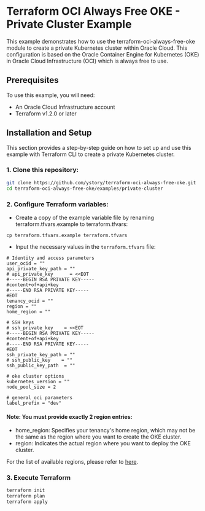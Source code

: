 # Terraform OCI Always Free OKE - Private Cluster Example

This example demonstrates how to use the terraform-oci-always-free-oke module to create a private Kubernetes cluster within Oracle Cloud. This configuration is based on the Oracle Container Engine for Kubernetes (OKE) in Oracle Cloud Infrastructure (OCI) which is always free to use.


## Prerequisites
To use this example, you will need:
* An Oracle Cloud Infrastructure account
* Terraform v1.2.0 or later

## Installation and Setup
This section provides a step-by-step guide on how to set up and use this example with Terraform CLI to create a private Kubernetes cluster.

### 1. Clone this repository:

```bash
git clone https://github.com/ystory/terraform-oci-always-free-oke.git
cd terraform-oci-always-free-oke/examples/private-cluster
```

### 2. Configure Terraform variables:
* Create a copy of the example variable file by renaming terraform.tfvars.example to terraform.tfvars:

```
cp terraform.tfvars.example terraform.tfvars
```

* Input the necessary values in the `terraform.tfvars` file:

```hcl
# Identity and access parameters
user_ocid = ""
api_private_key_path = ""
# api_private_key      = <<EOT
#-----BEGIN RSA PRIVATE KEY-----
#content+of+api+key
#-----END RSA PRIVATE KEY-----
#EOT
tenancy_ocid = ""
region = ""
home_region = ""

# SSH keys
# ssh_private_key    = <<EOT
#-----BEGIN RSA PRIVATE KEY-----
#content+of+api+key
#-----END RSA PRIVATE KEY-----
#EOT
ssh_private_key_path = ""
# ssh_public_key    = ""
ssh_public_key_path  = ""

# oke cluster options
kubernetes_version = ""
node_pool_size = 2

# general oci parameters
label_prefix = "dev"
```

#### Note: You must provide exactly 2 region entries:
* home_region: Specifies your tenancy's home region, which may not be the same as the region where you want to create the OKE cluster.
* region: Indicates the actual region where you want to deploy the OKE cluster.

For the list of available regions, please refer to [here](https://docs.oracle.com/en-us/iaas/Content/General/Concepts/regions.htm).


### 3. Execute Terraform

```bash
terraform init
terraform plan
terraform apply
```
